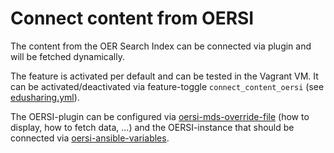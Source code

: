 # Connect content from OERSI

The content from the OER Search Index can be connected via plugin and will be fetched dynamically.

The feature is activated per default and can be tested in the Vagrant VM. It can be activated/deactivated via feature-toggle `connect_content_oersi` (see [edusharing.yml](ansible/group_vars/edusharing.yml)).

The OERSI-plugin can be configured via [oersi-mds-override-file](ansible/roles/edu-sharing/files/mds_oersi_override.xml) (how to display, how to fetch data, ...) and the OERSI-instance that should be connected via [oersi-ansible-variables](ansible/roles/edu-sharing/defaults/main.yml).

